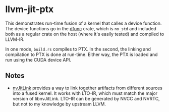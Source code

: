# llvm-jit-ptx

This demonstrates run-time fusion of a kernel that calles a device function. The device functions go in the [dfunc](dfunc/) crate, which is `no_std` and included both as a regular crate on the host (where it's easily tested) and compiled to LLVM-IR.

In one mode, `build.rs` compiles to PTX. In the second, the linking and compilation to PTX is done at run-time. Either way, the PTX is loaded and run using the CUDA device API.

## Notes

* [nvJitLink](https://developer.nvidia.com/blog/cuda-12-0-compiler-support-for-runtime-lto-using-nvjitlink-library/) provides a way to link together artifacts from different sources into a fused kernel. It works with LTO-IR, which must match the major version of libnvJitLink. LTO-IR can be generated by NVCC and NVRTC, but not to my knowledge by upstream LLVM.
